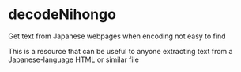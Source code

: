 # decodeNihongo
Get text from Japanese webpages when encoding not easy to find

This is a resource that can be useful to anyone extracting text from a Japanese-language HTML or similar file

